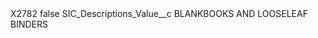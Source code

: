 <?xml version="1.0" encoding="UTF-8"?>
<CustomMetadata xmlns="http://soap.sforce.com/2006/04/metadata" xmlns:xsi="http://www.w3.org/2001/XMLSchema-instance" xmlns:xsd="http://www.w3.org/2001/XMLSchema">
    <label>X2782</label>
    <protected>false</protected>
    <values>
        <field>SIC_Descriptions_Value__c</field>
        <value xsi:type="xsd:string">BLANKBOOKS AND LOOSELEAF BINDERS</value>
    </values>
</CustomMetadata>
